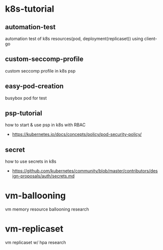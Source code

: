 # k8s-tutorial

## automation-test
automation test of k8s resources(pod, deployment(replicaset)) using client-go

## custom-seccomp-profile
custom seccomp profile in k8s psp

## easy-pod-creation
busybox pod for test

## psp-tutorial
how to start & use psp in k8s with RBAC
- https://kubernetes.io/docs/concepts/policy/pod-security-policy/

## secret
how to use secrets in k8s
- https://github.com/kubernetes/community/blob/master/contributors/design-proposals/auth/secrets.md

# vm-ballooning
vm memory resource ballooning research

# vm-replicaset
vm replicaset w/ hpa research
